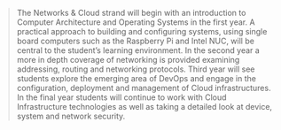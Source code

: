 >The Networks & Cloud strand will begin with an introduction to Computer Architecture and Operating Systems in the first year. A practical approach to building and configuring systems, using single board computers such as the Raspberry Pi and Intel NUC, will be central to the student’s learning environment. In the second year a more in depth coverage of networking is provided examining addressing, routing and networking protocols.  Third year will see students explore the emerging area of DevOps and engage in the configuration, deployment and management of Cloud infrastructures. In the final year students will continue to work with Cloud Infrastructure technologies as well as taking a detailed look at device, system and network security.
